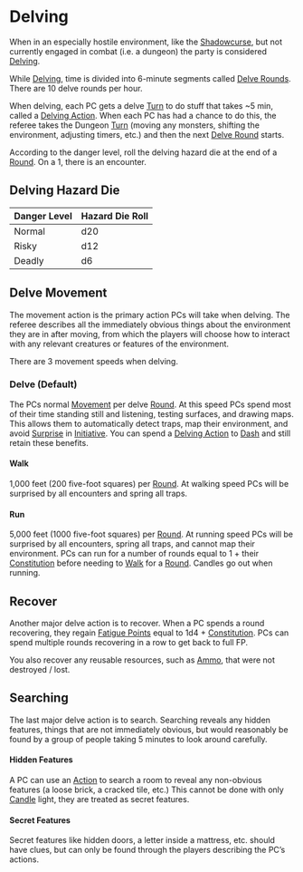 # Delving

When in an especially hostile environment, like the [Shadowcurse](../Hazards/Shadowcurse.md), but not currently engaged in combat (i.e. a dungeon) the party is considered [Delving](Delving.md).

While [Delving](Delving.md), time is divided into 6-minute segments called [Delve Rounds](Round.md#Delve%20Round). There are 10 delve rounds per hour. 

When delving, each PC gets a delve [Turn](Turn.md) to do stuff that takes ~5 min, called a [Delving Action](Action.md#Delving%20Action). When each PC has had a chance to do this, the referee takes the Dungeon [Turn](Turn.md) (moving any monsters, shifting the environment, adjusting timers, etc.) and then the next [Delve Round](Round.md#Delve%20Round) starts.

According to the danger level, roll the delving hazard die at the end of a [Round](Round.md). On a 1, there is an encounter.
## Delving Hazard Die

| Danger Level | Hazard Die Roll |
| ------------ | --------------- |
| Normal       | d20             |
| Risky        | d12             |
| Deadly       | d6              |
## Delve Movement
The movement action is the primary action PCs will take when delving. The referee describes all the immediately obvious things about the environment they are in after moving, from which the players will choose how to interact with any relevant creatures or features of the environment.

There are 3 movement speeds when delving.
### Delve (Default)
The PCs normal [Movement](Movement.md) per delve [Round](Round.md). At this speed PCs spend most of their time standing still and listening, testing surfaces, and drawing maps. This allows them to automatically detect traps, map their environment, and avoid [Surprise](../Conditions/Surprised.md) in [Initiative](Initiative.md). You can spend a [Delving Action](Action.md#Delving%20Action) to [Dash](Movement.md#Dash) and still retain these benefits. 
#### Walk
1,000 feet (200 five-foot squares) per [Round](Round.md). At walking speed PCs will be surprised by all encounters and spring all traps.
#### Run
5,000 feet (1000 five-foot squares) per [Round](Round.md). At running speed PCs will be surprised by all encounters, spring all traps, and cannot map their environment. PCs can run for a number of rounds equal to 1 + their [Constitution](../Player%20Characters/Chosen%20Statistics/Constitution.md) before needing to [Walk](Delving.md#Walk) for a [Round](Round.md). Candles go out when running.
## Recover
Another major delve action is to recover. When a PC spends a round recovering, they regain [Fatigue Points](../Player%20Characters/Derived%20Statistics/Fatigue%20Points.md) equal to 1d4 + [Constitution](../Player%20Characters/Chosen%20Statistics/Constitution.md). PCs can spend multiple rounds recovering in a row to get back to full FP.

You also recover any reusable resources, such as [Ammo](../Items/Equipment/Individual%20Item%20Cards/Weapons/Weapon%20Properties/Ammo%20Property.md), that were not destroyed / lost.
## Searching
The last major delve action is to search. Searching reveals any hidden features, things that are not immediately obvious, but would reasonably be found by a group of people taking 5 minutes to look around carefully.
#### Hidden Features
A PC can use an [Action](Action.md) to search a room to reveal any non-obvious features (a loose brick, a cracked tile, etc.) This cannot be done with only [Candle](../Items/Equipment/Individual%20Item%20Cards/Gear/10%20Coins/Candle.md) light, they are treated as secret features.
#### Secret Features
Secret features like hidden doors, a letter inside a mattress, etc. should have clues, but can only be found through the players describing the PC’s actions.